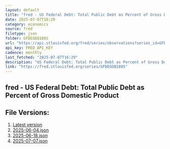 ```yaml
---
layout: default
title: "fred - US Federal Debt: Total Public Debt as Percent of Gross Domestic Product"
date: 2025-07-07T16:29
category: economics
source: fred
filetype: json
folder: GFDEGDQ188S
url: "https://api.stlouisfed.org/fred/series/observations?series_id=GFDEGDQ188S&file_type=json&observation_end=[date %Y-%m-%d]"
api_key: FRED_API_KEY
cadence: monthly
last_fetched: "2025-07-07T16:29"
description: "US Federal Debt: Total Public Debt as Percent of Gross Domestic Product"
link: "https://fred.stlouisfed.org/series/GFDEGDQ188S"
---
```


## fred - US Federal Debt: Total Public Debt as Percent of Gross Domestic Product

<div id="data-chart"></div>
<div id="data-table"></div>
<script>
document.addEventListener('DOMContentLoaded', function(){
  ShowChart($('#data-chart'));
  SourceTabler($('#data-table'));
});
</script>

## File Versions:
1. [Latest version](./latest.json)
2. [2025-06-04.json](./2025-06-04.json)
3. [2025-06-18.json](./2025-06-18.json)
4. [2025-07-07.json](./2025-07-07.json)
